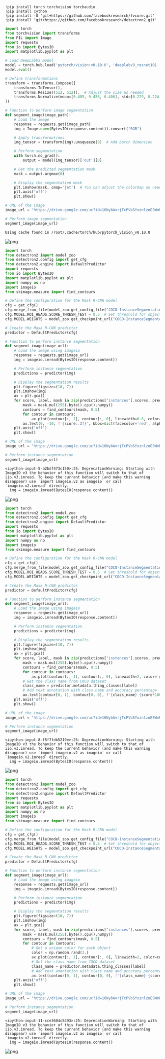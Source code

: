 
```
!pip install torch torchvision torchaudio
!pip install cython
!pip install -U 'git+https://github.com/facebookresearch/fvcore.git'
!pip install 'git+https://github.com/facebookresearch/detectron2.git'
```

```python
import torch
from torchvision import transforms
from PIL import Image
import requests
from io import BytesIO
import matplotlib.pyplot as plt

# Load DeepLabV3 model
model = torch.hub.load('pytorch/vision:v0.10.0', 'deeplabv3_resnet101', pretrained=True)
model.eval()

# Define transformations
transform = transforms.Compose([
    transforms.ToTensor(),
    transforms.Resize((512, 512)),  # Adjust the size as needed
    transforms.Normalize(mean=[0.485, 0.456, 0.406], std=[0.229, 0.224, 0.225])
])

# Function to perform image segmentation
def segment_image(image_path):
    # Load the image
    response = requests.get(image_path)
    img = Image.open(BytesIO(response.content)).convert("RGB")

    # Apply transformations
    img_tensor = transform(img).unsqueeze(0)  # Add batch dimension

    # Perform segmentation
    with torch.no_grad():
        output = model(img_tensor)['out'][0]

    # Get the predicted segmentation mask
    mask = output.argmax(0)

    # Display the segmentation mask
    plt.imshow(mask, cmap='jet')  # You can adjust the colormap as needed
    plt.axis('off')
    plt.show()

# URL of the image
image_url = "https://drive.google.com/uc?id=16NybAvrjTcPVbSYxznlzoESWmPSCFlD_"

# Perform image segmentation
segment_image(image_url)

```

    Using cache found in /root/.cache/torch/hub/pytorch_vision_v0.10.0



    
![png](README_files/README_0_1.png)
    



```python
import torch
from detectron2 import model_zoo
from detectron2.config import get_cfg
from detectron2.engine import DefaultPredictor
import requests
from io import BytesIO
import matplotlib.pyplot as plt
import numpy as np
import imageio
from skimage.measure import find_contours

# Define the configuration for the Mask R-CNN model
cfg = get_cfg()
cfg.merge_from_file(model_zoo.get_config_file("COCO-InstanceSegmentation/mask_rcnn_R_50_FPN_3x.yaml"))
cfg.MODEL.ROI_HEADS.SCORE_THRESH_TEST = 0.5  # Set threshold for object detection
cfg.MODEL.WEIGHTS = model_zoo.get_checkpoint_url("COCO-InstanceSegmentation/mask_rcnn_R_50_FPN_3x.yaml")

# Create the Mask R-CNN predictor
predictor = DefaultPredictor(cfg)

# Function to perform instance segmentation
def segment_image(image_url):
    # Load the image using imageio
    response = requests.get(image_url)
    img = imageio.imread(BytesIO(response.content))

    # Perform instance segmentation
    predictions = predictor(img)

    # Display the segmentation results
    plt.figure(figsize=(10, 7))
    plt.imshow(img)
    ax = plt.gca()
    for score, label, mask in zip(predictions["instances"].scores, predictions["instances"].pred_classes, predictions["instances"].pred_masks):
        mask = mask.mul(255).byte().cpu().numpy()
        contours = find_contours(mask, 0.5)
        for contour in contours:
            ax.plot(contour[:, 1], contour[:, 0], linewidth=0.8, color='r')
        ax.text(0, -10, f'{score:.2f}', bbox=dict(facecolor='red', alpha=0.5), fontsize=8, color='white')
    plt.axis('off')
    plt.show()

# URL of the image
image_url = "https://drive.google.com/uc?id=16NybAvrjTcPVbSYxznlzoESWmPSCFlD_"

# Perform instance segmentation
segment_image(image_url)

```

    <ipython-input-5-b2bdf473c150>:25: DeprecationWarning: Starting with ImageIO v3 the behavior of this function will switch to that of iio.v3.imread. To keep the current behavior (and make this warning disappear) use `import imageio.v2 as imageio` or call `imageio.v2.imread` directly.
      img = imageio.imread(BytesIO(response.content))



    
![png](README_files/README_1_1.png)
    



```python
import torch
from detectron2 import model_zoo
from detectron2.config import get_cfg
from detectron2.engine import DefaultPredictor
import requests
from io import BytesIO
import matplotlib.pyplot as plt
import numpy as np
import imageio
from skimage.measure import find_contours

# Define the configuration for the Mask R-CNN model
cfg = get_cfg()
cfg.merge_from_file(model_zoo.get_config_file("COCO-InstanceSegmentation/mask_rcnn_R_50_FPN_3x.yaml"))
cfg.MODEL.ROI_HEADS.SCORE_THRESH_TEST = 0.5  # Set threshold for object detection
cfg.MODEL.WEIGHTS = model_zoo.get_checkpoint_url("COCO-InstanceSegmentation/mask_rcnn_R_50_FPN_3x.yaml")

# Create the Mask R-CNN predictor
predictor = DefaultPredictor(cfg)

# Function to perform instance segmentation
def segment_image(image_url):
    # Load the image using imageio
    response = requests.get(image_url)
    img = imageio.imread(BytesIO(response.content))

    # Perform instance segmentation
    predictions = predictor(img)

    # Display the segmentation results
    plt.figure(figsize=(10, 7))
    plt.imshow(img)
    ax = plt.gca()
    for score, label, mask in zip(predictions["instances"].scores, predictions["instances"].pred_classes, predictions["instances"].pred_masks):
        mask = mask.mul(255).byte().cpu().numpy()
        contours = find_contours(mask, 0.5)
        for contour in contours:
            ax.plot(contour[:, 1], contour[:, 0], linewidth=2, color='g')
        # Get the class name from COCO dataset
        class_name = predictor.metadata.thing_classes[label]
        # Add text annotation with class name and accuracy percentage
        ax.text(contour[0, 1], contour[0, 0], f'{class_name} {score*100:.2f}%', bbox=dict(facecolor='red', alpha=0.5), fontsize=8, color='white')
    plt.axis('off')
    plt.show()

# URL of the image
image_url = "https://drive.google.com/uc?id=16NybAvrjTcPVbSYxznlzoESWmPSCFlD_"

# Perform instance segmentation
segment_image(image_url)

```

    <ipython-input-8-f5f7fdb5219e>:25: DeprecationWarning: Starting with ImageIO v3 the behavior of this function will switch to that of iio.v3.imread. To keep the current behavior (and make this warning disappear) use `import imageio.v2 as imageio` or call `imageio.v2.imread` directly.
      img = imageio.imread(BytesIO(response.content))



    
![png](README_files/README_2_1.png)
    



```python
import torch
from detectron2 import model_zoo
from detectron2.config import get_cfg
from detectron2.engine import DefaultPredictor
import requests
from io import BytesIO
import matplotlib.pyplot as plt
import numpy as np
import imageio
from skimage.measure import find_contours

# Define the configuration for the Mask R-CNN model
cfg = get_cfg()
cfg.merge_from_file(model_zoo.get_config_file("COCO-InstanceSegmentation/mask_rcnn_R_50_FPN_3x.yaml"))
cfg.MODEL.ROI_HEADS.SCORE_THRESH_TEST = 0.5  # Set threshold for object detection
cfg.MODEL.WEIGHTS = model_zoo.get_checkpoint_url("COCO-InstanceSegmentation/mask_rcnn_R_50_FPN_3x.yaml")

# Create the Mask R-CNN predictor
predictor = DefaultPredictor(cfg)

# Function to perform instance segmentation
def segment_image(image_url):
    # Load the image using imageio
    response = requests.get(image_url)
    img = imageio.imread(BytesIO(response.content))

    # Perform instance segmentation
    predictions = predictor(img)

    # Display the segmentation results
    plt.figure(figsize=(10, 7))
    plt.imshow(img)
    ax = plt.gca()
    for score, label, mask in zip(predictions["instances"].scores, predictions["instances"].pred_classes, predictions["instances"].pred_masks):
        mask = mask.mul(255).byte().cpu().numpy()
        contours = find_contours(mask, 0.5)
        for contour in contours:
            # Get a unique color for each object
            color = np.random.rand(3,)
            ax.plot(contour[:, 1], contour[:, 0], linewidth=2, color=color)
            # Get the class name from COCO dataset
            class_name = predictor.metadata.thing_classes[label]
            # Add text annotation with class name and accuracy percentage
            ax.text(contour[0, 1], contour[0, 0], f'{class_name} {score*100:.2f}%', bbox=dict(facecolor='white', alpha=0.5), fontsize=8, color=color)
    plt.axis('off')
    plt.show()

# URL of the image
image_url = "https://drive.google.com/uc?id=16NybAvrjTcPVbSYxznlzoESWmPSCFlD_"

# Perform instance segmentation
segment_image(image_url)

```

    <ipython-input-11-cce3604c5493>:25: DeprecationWarning: Starting with ImageIO v3 the behavior of this function will switch to that of iio.v3.imread. To keep the current behavior (and make this warning disappear) use `import imageio.v2 as imageio` or call `imageio.v2.imread` directly.
      img = imageio.imread(BytesIO(response.content))



    
![png](README_files/README_3_1.png)
    


